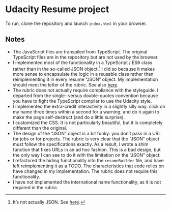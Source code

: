Udacity Resume project
======================

To run, clone the repository and launch `index.html` in your browser.

Notes
-----

-   The JavaScript files are transpiled from TypeScript. The original
    TypeScript files are in the repository but are not used by the
    browser.
-   I implemented most of the functionality in a TypeScript / ES6 class
    rather than in the so-called JSON object.[^1] I did so because it
    makes more sense to encapsulate the logic in a reusable class rather
    than reimplementing it in every resume “JSON” object. My
    implementation should meet the letter of the rubric. See also
    [here](https://discussions.udacity.com/t/encapsulation-question/43239/3).
-   The rubric does not actually require compliance with the styleguide.
    I departed from the single- versus double-quotes convention because
    you have to fight the TypeScript compiler to use the Udacity style.
-   I implemented the extra-credit interactivity in a slightly silly
    way: click on my name three times within a second for a warning, and
    do it again to make the page self-destruct (and do a little
    surprise).
-   I customized the CSS. It is not particularly beautiful, but it is
    completely different than the original.
-   The design of the “JSON” object is a bit funky: you don’t pass in a
    URL for jobs or for projects. The rubric is very clear that the
    “JSON” object must follow the specifications exactly. As a result, I
    wrote a shim function that fixes URLs in an ad hoc fashion. This is
    a bad design, but the only way I can see to do it with the
    limitation on the “JSON” object.
-   I refactored the hiding functionality into the `resumeBuilder` file,
    and have left reimplementing it as a TODO. The characteristics that
    code relies on have changed in my implementation. The rubric does
    not require this functionality.
-   I have not implemented the international name functionality, as it
    is not required in the rubric.

[^1]: It’s not actually JSON. See
    [here](http://stackoverflow.com/questions/2001449/is-it-valid-to-define-functions-in-json-results).
